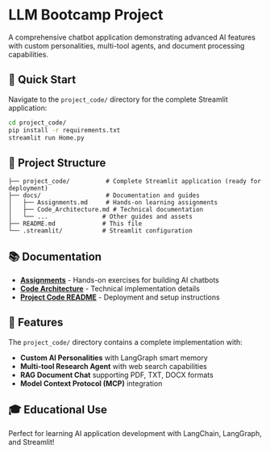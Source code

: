 # LLM Bootcamp Project

A comprehensive chatbot application demonstrating advanced AI features with custom personalities, multi-tool agents, and document processing capabilities.

## 🚀 Quick Start

Navigate to the `project_code/` directory for the complete Streamlit application:

```bash
cd project_code/
pip install -r requirements.txt
streamlit run Home.py
```

## 📁 Project Structure

```
├── project_code/          # Complete Streamlit application (ready for deployment)
├── docs/                  # Documentation and guides
│   ├── Assignments.md     # Hands-on learning assignments
│   ├── Code_Architecture.md # Technical documentation
│   └── ...               # Other guides and assets
├── README.md             # This file
└── .streamlit/           # Streamlit configuration
```

## 📚 Documentation

- **[Assignments](docs/Assignments.md)** - Hands-on exercises for building AI chatbots
- **[Code Architecture](docs/Code_Architecture.md)** - Technical implementation details
- **[Project Code README](project_code/README.md)** - Deployment and setup instructions

## 🎯 Features

The `project_code/` directory contains a complete implementation with:
- **Custom AI Personalities** with LangGraph smart memory
- **Multi-tool Research Agent** with web search capabilities  
- **RAG Document Chat** supporting PDF, TXT, DOCX formats
- **Model Context Protocol (MCP)** integration

## 🎓 Educational Use

Perfect for learning AI application development with LangChain, LangGraph, and Streamlit!